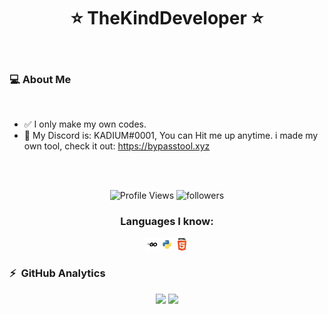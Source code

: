 ### 
<h1 align="center">⭐ TheKindDeveloper ⭐</h1>
<br>
<h3>💻 About Me</h3>

<br>

- ✅ I only make my own codes.
- 🐬 My Discord is: KADIUM#0001, You can Hit me up anytime. i made my own tool, check it out: https://bypasstool.xyz

<br><br>

<p align="center">
  <img src="https://api.visitorbadge.io/api/VisitorHit?user=TheKindDeveloper&countColorcountColor&countColor=%230095FF" alt="Profile Views"/>
  <img alt="followers" src="https://img.shields.io/github/followers/TheKindDeveloper?color=f429ff&style=for-the-badge&logo=github&label=Follow"/>
</p>
<h3 align="center">Languages I know:</h3>
<p align="center">
  <code><img height="20" src="https://raw.githubusercontent.com/github/explore/main/topics/go/go.png"></code>
  <code><img height="20" src="https://raw.githubusercontent.com/github/explore/main/topics/python/python.png"></code>
  <code><img height="20" src="https://raw.githubusercontent.com/github/explore/main/topics/html/html.png"></code>
<p>
  
### ⚡ &nbsp;GitHub Analytics

<p align="center">
  <img height="100em" src="https://github-readme-stats-eight-theta.vercel.app/api?username=TheKindDeveloper&show_icons=true&theme=algolia&include_all_commits=true&count_private=true"/>
  <img height="100em" src="https://github-readme-stats-eight-theta.vercel.app/api/top-langs/?username=TheKindDeveloper&layout=compact&langs_count=8&theme=algolia"/>
</p>
